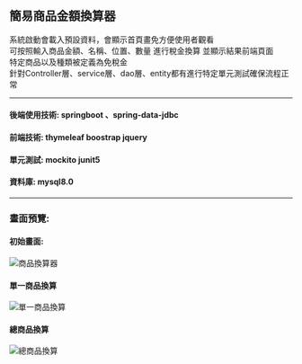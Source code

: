 ## 簡易商品金額換算器

系統啟動會載入預設資料，會顯示首頁畫免方便使用者觀看 <br>
可按照輸入商品金額、名稱、位置、數量 進行稅金換算 並顯示結果前端頁面 <br>
特定商品以及種類被定義為免稅金 <br>
針對Controller層、service層、dao層、entity都有進行特定單元測試確保流程正常

<hr>

#### 後端使用技術: springboot 、spring-data-jdbc <br>
#### 前端技術: thymeleaf boostrap jquery
#### 單元測試: mockito junit5
#### 資料庫: mysql8.0

<hr>

### 畫面預覽:

#### 初始畫面:
![商品換算器](https://github.com/yaiiow159/shopping-receipt/assets/39752246/a9e24b73-f8c4-44e0-9357-311bb2691c2f)

#### 單一商品換算
![單一商品換算](https://github.com/yaiiow159/shopping-receipt/assets/39752246/411f7c5f-7308-4858-ada4-68bc5ab531a0)

#### 總商品換算
![總商品換算](https://github.com/yaiiow159/shopping-receipt/assets/39752246/0718c7bf-db3e-4494-b282-2bae7232942f)
